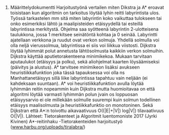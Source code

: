 1. Määrittelydokumentti
Harjoitustyönä vertailen miten Dikstra ja A* eroavat toisistaan kun algoritmin on tarkoitus löytää
lyhin reitti labyrintista ulos. Työssä tarkastelen mm sitä miten labyrintin koko vaikuttaa tulokseen
tai onko esimerkiksi lähtö ja maalipisteiden etäisyydellä tai esteillä labyrintissa merkitystä.
Ohjelma saa syötteenä labyrintin 2-ulotteisena taulukkona, jossa 1 merkitsee seinätöntä kohtaa ja 0
seinää. Labyrintti ajatellaan verkkona ja ruudut ovat verkon solmuja. Yhdellä solmulla voi olla
neljä vierussolmua, labyrintissa ei siis voi liikkua viistosti.
Dijkstra löytää lyhimmät polut annetusta lähtösolmusta kaikkiin verkon solmuihin. Dijkstra käyttää
aputietorakenteena minimikekoa. Mukaan tarvitaan aputaulukot (etäisyys ja polku), sekä
aliohjelmat kaarten löysäämiseksi (päivitys ja alustus).
A* tarvitsee minimikeon lisäksi avukseen heuristiikkafunktion joka tässä tapauksessa voi olla ns
Manhattanetäisyys sillä liike labyrintissa tapahtuu vain neljään (ei kahdeksaan suuntaan). A* voi
heuristiikkafunktion avulla löytää lyhimmän reitin nopeammin kuin Dijkstra mutta huomioitavaa on
että algoritmi löytää varmasti lyhimmän polun jvain os loppuosan etäisyysarvio ei ole millekään
solmulle suurempi kuin solmun todellinen etäisyys maalisolmusta ja heuristiikkafunktio
on monotoninen.
Sekä Dijkstran että A*:n toivottu aikavaativuus O((|E|+|V|) log|V|) tilavaativuus O(|V|).
Lähteet:
Tietorakenteet ja Algoritmit luentomoniste 2017 (Jyrki Kivinen)
A*-reitinhaku -Tietorakenteiden harjoitustyö (www.harbu.org/uploads/tiralabra/)
